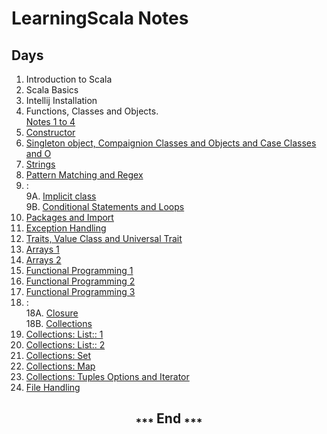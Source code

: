 # LearningScala Notes

## Days

1. Introduction to Scala
2. Scala Basics
3. Intellij Installation
4. Functions, Classes and Objects.  
[Notes 1 to 4](Notes%201%20to%204.md)
5. [Constructor](./5_ConstructorDemo/src/main/scala/Notes.md)
6. [Singleton object, Compaignion Classes and Objects and Case Classes and O](./6_SingletonDemo/src/main/scala/Notes.md)
7. [Strings](./7_Strings/src/main/scala/Notes.md)
8. [Pattern Matching and Regex](8%20Pattern%20matching%20and%20Regex.odt)
9. :  
   9A. [Implicit class](9A%20Implicit%20Class.odt)  
   9B. [Conditional Statements and Loops](./9B_Conditional_Statement_and_Loops/src/main/scala/Notes.md)
10. [Packages and Import](./10_Packages_and_import/src/main/scala/Notes.md)
11. [Exception Handling](./11_Exception_Handling/src/main/scala/Notes.md)
12. [Traits, Value Class and Universal Trait](./12_Traits_ValueClass_UniversalTraits/src/main/scala/Notes.md)
13. [Arrays 1](./13-14_Arrays/src/main/scala/Notes.md)
14. [Arrays 2](./13-14_Arrays/src/main/scala/Notes.md)
15. [Functional Programming 1](./15-17_Functional_Programming/src/main/scala/Notes.md)
16. [Functional Programming 2](./15-17_Functional_Programming/src/main/scala/Notes.md)
17. [Functional Programming 3](./15-17_Functional_Programming/src/main/scala/Notes.md)
18. :  
    18A. [Closure](./18A_Closure/src/main/scala/Notes.md)  
    18B. [Collections](./18B_Collections/Notes.md)
19. [Collections: List:: 1](./19-20_Collections_List/19-20_Notes_Collection_List.md)
20. [Collections: List:: 2](./19-20_Collections_List/19-20_Notes_Collection_List.md)
21. [Collections: Set](./21_Collections_Set/21_Collections_Set.md)
22. [Collections: Map](./22_Collections_Map/22_Collections_Map.md)
23. [Collections: Tuples Options and Iterator](23_Collections_TupleOptions_and_Iterator.md)
24. [File Handling](./24_FileHandling/src/main/scala/24_FileHandling_Notes.md)


<h2 align="center"><sub>*** </sub> End <sub>***</sub></h2>